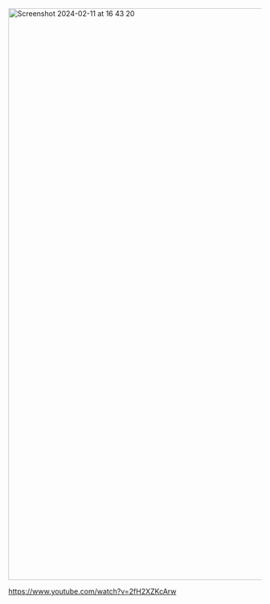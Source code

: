 <img width="1139" alt="Screenshot 2024-02-11 at 16 43 20" src="https://github.com/RandomPower/.github/assets/66382091/70b2cfef-8821-4e96-830d-abce8e5f8acf">

https://www.youtube.com/watch?v=2fH2XZKcArw
